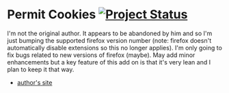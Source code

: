 # Permit Cookies [![Project Status](http://stillmaintained.com/vrillusions/permit-cookies.png)](http://stillmaintained.com/vrillusions/permit-cookies)

I'm not the original author.  It appears to be abandoned by him and so I'm just bumping the supported firefox version number (note: firefox doesn't automatically disable extensions so this no longer applies).  I'm only going to fix bugs related to new versions of firefox (maybe).  May add minor enhancements but a key feature of this add on is that it's very lean and I plan to keep it that way.

- [author's site](http://gorgias.de/mfe/)
